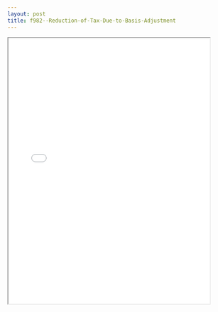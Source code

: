 ```yaml
---
layout: post
title: f982--Reduction-of-Tax-Due-to-Basis-Adjustment
---
```


<div class="pdf-container">
<iframe src="/ea/assets/pdfs/f982--Reduction-of-Tax-Due-to-Basis-Adjustment.pdf" height="600" width="90%" allowFullScreen="true"></iframe>
</div>

